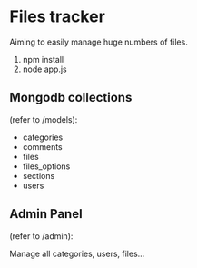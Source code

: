 <h1>Files tracker</h1>

Aiming to easily manage huge numbers of files.

<ol>
<li> npm install</li>
<li> node app.js</li>
</oL>

<h2>Mongodb collections</h2>

<p>(refer to /models):</p>

<ul>
<li>categories</li>
<li>comments</li>
<li>files</li>
<li>files_options</li>
<li>sections</li>
<li>users</li>
</ul>

<h2>Admin Panel</h2>

<p>(refer to /admin):</p>

Manage all categories, users, files...
	

